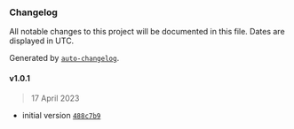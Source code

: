 ### Changelog

All notable changes to this project will be documented in this file. Dates are displayed in UTC.

Generated by [`auto-changelog`](https://github.com/CookPete/auto-changelog).

#### v1.0.1

> 17 April 2023

- initial version [`488c7b9`](https://github.com/masa-finance/masa-express-boilerplate/commit/488c7b9bc7104a5f3545e45d2f3d6351eff7e4b3)
